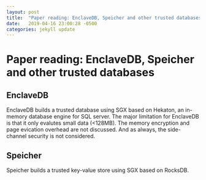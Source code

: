 ```yaml
---
layout: post
title:  "Paper reading: EnclaveDB, Speicher and other trusted databases"
date:   2019-04-16 23:00:28 -0500
categories: jekyll update
---
```


# Paper reading: EnclaveDB, Speicher and other trusted databases

## EnclaveDB

EnclaveDB builds a trusted database using SGX based on Hekaton, an in-memory database engine for SQL server. The major limitation for EnclaveDB is that it only evalutes small data (<128MB). The memory encryption and page evication overhead are not discussed. And as always, the side-channel security is not considered. 

## Speicher

Speicher builds a trusted key-value store using SGX based on RocksDB. 
